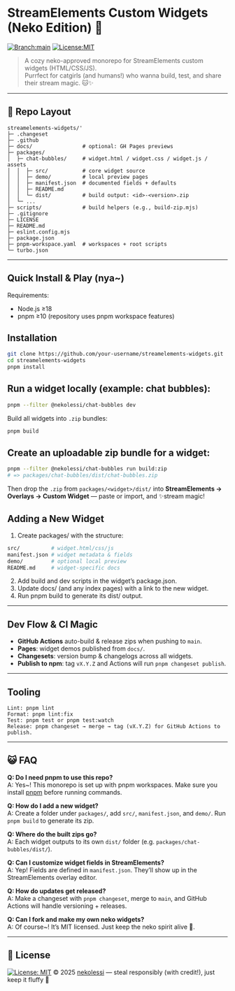 # StreamElements Custom Widgets (Neko Edition) 🐾

[![Branch:main](https://img.shields.io/badge/branch-main-blue.svg)](../../tree/main)  [![License:MIT](https://img.shields.io/badge/License-MIT-green.svg)](LICENSE)

> A cozy neko-approved monorepo for StreamElements custom widgets
> (HTML/CSS/JS).\
> Purrfect for catgirls (and humans!) who wanna build, test, and share
> their stream magic. 🐱✨

------------------------------------------------------------------------

## 🐾 Repo Layout

    streamelements-widgets/'
    ├─ .changeset
    ├─ .github
    ├─ docs/                # optional: GH Pages previews
    ├─ packages/
    │  ├─ chat-bubbles/     # widget.html / widget.css / widget.js / assets
    │  │  ├─ src/           # core widget source
    │  │  ├─ demo/          # local preview pages
    │  │  ├─ manifest.json  # documented fields + defaults
    │  │  ├─ README.md
    │  │  └─ dist/          # build output: <id>-<version>.zip
    │  └─ ...
    ├─ scripts/             # build helpers (e.g., build-zip.mjs)
    ├─ .gitignore
    ├─ LICENSE
    ├─ README.md
    ├─ eslint.config.mjs
    ├─ package.json
    ├─ pnpm-workspace.yaml  # workspaces + root scripts
    └─ turbo.json

------------------------------------------------------------------------

##  Quick Install & Play (nya~)

Requirements:

- Node.js ≥18
- pnpm ≥10 (repository uses pnpm workspace features)

##  Installation

```bash
git clone https://github.com/your-username/streamelements-widgets.git
cd streamelements-widgets
pnpm install
```
##  Run a widget locally (example: chat bubbles):

```bash
pnpm --filter @nekolessi/chat-bubbles dev
```

Build all widgets into `.zip` bundles:

```bash
pnpm build
```
##  Create an uploadable zip bundle for a widget:
```bash
pnpm --filter @nekolessi/chat-bubbles run build:zip
# => packages/chat-bubbles/dist/chat-bubbles.zip
```
Then drop the `.zip` from `packages/<widget>/dist/` into **StreamElements → Overlays → Custom Widget** — paste or import, and ✨stream magic!

##  Adding a New Widget

1. Create packages/<widget-name> with the structure:
```bash
src/          # widget.html/css/js
manifest.json # widget metadata & fields
demo/         # optional local preview
README.md     # widget-specific docs
```
2. Add build and dev scripts in the widget’s package.json.
3. Update docs/ (and any index pages) with a link to the new widget.
4. Run pnpm build to generate its dist/ output.

------------------------------------------------------------------------

##  Dev Flow & CI Magic

- **GitHub Actions** auto-build & release zips when pushing to `main`.  
- **Pages**: widget demos published from `docs/`.  
- **Changesets**: version bump & changelogs across all widgets.  
- **Publish to npm**: tag `vX.Y.Z` and Actions will run `pnpm changeset publish`.

------------------------------------------------------------------------

##  Tooling

    Lint: pnpm lint
    Format: pnpm lint:fix
    Test: pnpm test or pnpm test:watch
    Release: pnpm changeset → merge → tag (vX.Y.Z) for GitHub Actions to publish.

------------------------------------------------------------------------

## 😺 FAQ

**Q: Do I need pnpm to use this repo?**  
A: Yes~! This monorepo is set up with pnpm workspaces. Make sure you install [pnpm](https://pnpm.io/) before running commands.

**Q: How do I add a new widget?**  
A: Create a folder under `packages/`, add `src/`, `manifest.json`, and `demo/`. Run `pnpm build` to generate its zip.

**Q: Where do the built zips go?**  
A: Each widget outputs to its own `dist/` folder (e.g. `packages/chat-bubbles/dist/`).

**Q: Can I customize widget fields in StreamElements?**  
A: Yep! Fields are defined in `manifest.json`. They’ll show up in the StreamElements overlay editor.

**Q: How do updates get released?**  
A: Make a changeset with `pnpm changeset`, merge to `main`, and GitHub Actions will handle versioning + releases.

**Q: Can I fork and make my own neko widgets?**  
A: Of course~! It’s MIT licensed. Just keep the neko spirit alive 🐾.

------------------------------------------------------------------------

## 💖 License

[![License: MIT](https://img.shields.io/badge/License-MIT-yellow.svg)](LICENSE) © 2025 [nekolessi](https://github.com/nekolessi) — steal responsibly (with credit!), just keep it fluffy 🐾
